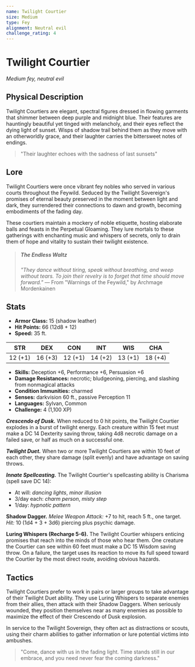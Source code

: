 ```yaml
---
name: Twilight Courtier
size: Medium
type: Fey
alignment: Neutral evil
challenge_rating: 4
---
```


# Twilight Courtier

*Medium fey, neutral evil*

## Physical Description
Twilight Courtiers are elegant, spectral figures dressed in flowing garments that shimmer between deep purple and midnight blue. Their features are hauntingly beautiful yet tinged with melancholy, and their eyes reflect the dying light of sunset. Wisps of shadow trail behind them as they move with an otherworldly grace, and their laughter carries the bittersweet notes of endings.

> "Their laughter echoes with the sadness of last sunsets"

## Lore
Twilight Courtiers were once vibrant fey nobles who served in various courts throughout the Feywild. Seduced by the Twilight Sovereign's promises of eternal beauty preserved in the moment between light and dark, they surrendered their connections to dawn and growth, becoming embodiments of the fading day.

These courtiers maintain a mockery of noble etiquette, hosting elaborate balls and feasts in the Perpetual Gloaming. They lure mortals to these gatherings with enchanting music and whispers of secrets, only to drain them of hope and vitality to sustain their twilight existence.

> ##### The Endless Waltz
> *"They dance without tiring, speak without breathing, and weep without tears. To join their revelry is to forget that time should move forward."*
> — From "Warnings of the Feywild," by Archmage Mordenkainen

## Stats

- **Armor Class:** 15 (shadow leather)
- **Hit Points:** 66 (12d8 + 12)
- **Speed:** 35 ft.

| STR     | DEX     | CON     | INT     | WIS     | CHA     |
|---------|---------|---------|---------|---------|---------|
| 12 (+1) | 16 (+3) | 12 (+1) | 14 (+2) | 13 (+1) | 18 (+4) |

- **Skills:** Deception +6, Performance +6, Persuasion +6
- **Damage Resistances:** necrotic; bludgeoning, piercing, and slashing from nonmagical attacks
- **Condition Immunities:** charmed
- **Senses:** darkvision 60 ft., passive Perception 11
- **Languages:** Sylvan, Common
- **Challenge:** 4 (1,100 XP)

***Crescendo of Dusk.*** When reduced to 0 hit points, the Twilight Courtier explodes in a burst of twilight energy. Each creature within 15 feet must make a DC 14 Dexterity saving throw, taking 4d8 necrotic damage on a failed save, or half as much on a successful one.

***Twilight Duet.*** When two or more Twilight Courtiers are within 10 feet of each other, they share damage (split evenly) and have advantage on saving throws.

***Innate Spellcasting.*** The Twilight Courtier's spellcasting ability is Charisma (spell save DC 14):
- At will: *dancing lights*, *minor illusion*
- 3/day each: *charm person*, *misty step*
- 1/day: *hypnotic pattern*

**Shadow Dagger.** *Melee Weapon Attack:* +7 to hit, reach 5 ft., one target.  
*Hit:* 10 (1d4 + 3 + 3d6) piercing plus psychic damage.

**Luring Whispers (Recharge 5-6).** The Twilight Courtier whispers enticing promises that reach into the minds of those who hear them. One creature the Courtier can see within 60 feet must make a DC 15 Wisdom saving throw. On a failure, the target uses its reaction to move its full speed toward the Courtier by the most direct route, avoiding obvious hazards.

## Tactics
Twilight Courtiers prefer to work in pairs or larger groups to take advantage of their Twilight Duet ability. They use Luring Whispers to separate enemies from their allies, then attack with their Shadow Daggers. When seriously wounded, they position themselves near as many enemies as possible to maximize the effect of their Crescendo of Dusk explosion.

In service to the Twilight Sovereign, they often act as distractions or scouts, using their charm abilities to gather information or lure potential victims into ambushes.

> "Come, dance with us in the fading light. Time stands still in our embrace, and you need never fear the coming darkness."


